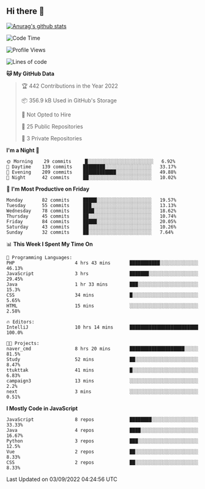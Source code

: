 ## Hi there 👋

[![Anurag's github stats](https://github-readme-stats.vercel.app/api?username=Songwonseok)](https://github.com/anuraghazra/github-readme-stats)



<!--START_SECTION:waka-->
![Code Time](http://img.shields.io/badge/Code%20Time-1%2C741%20hrs%206%20mins-blue)

![Profile Views](http://img.shields.io/badge/Profile%20Views-0-blue)

![Lines of code](https://img.shields.io/badge/From%20Hello%20World%20I%27ve%20Written-3%20Million%20lines%20of%20code-blue)

**🐱 My GitHub Data** 

> 🏆 442 Contributions in the Year 2022
 > 
> 📦 356.9 kB Used in GitHub's Storage 
 > 
> 🚫 Not Opted to Hire
 > 
> 📜 25 Public Repositories 
 > 
> 🔑 3 Private Repositories  
 > 
**I'm a Night 🦉** 

```text
🌞 Morning    29 commits     █░░░░░░░░░░░░░░░░░░░░░░░░   6.92% 
🌆 Daytime    139 commits    ████████░░░░░░░░░░░░░░░░░   33.17% 
🌃 Evening    209 commits    ████████████░░░░░░░░░░░░░   49.88% 
🌙 Night      42 commits     ██░░░░░░░░░░░░░░░░░░░░░░░   10.02%

```
📅 **I'm Most Productive on Friday** 

```text
Monday       82 commits     █████░░░░░░░░░░░░░░░░░░░░   19.57% 
Tuesday      55 commits     ███░░░░░░░░░░░░░░░░░░░░░░   13.13% 
Wednesday    78 commits     ████░░░░░░░░░░░░░░░░░░░░░   18.62% 
Thursday     45 commits     ██░░░░░░░░░░░░░░░░░░░░░░░   10.74% 
Friday       84 commits     █████░░░░░░░░░░░░░░░░░░░░   20.05% 
Saturday     43 commits     ██░░░░░░░░░░░░░░░░░░░░░░░   10.26% 
Sunday       32 commits     ██░░░░░░░░░░░░░░░░░░░░░░░   7.64%

```


📊 **This Week I Spent My Time On** 

```text
💬 Programming Languages: 
PHP                      4 hrs 43 mins       ███████████░░░░░░░░░░░░░░   46.13% 
JavaScript               3 hrs               ███████░░░░░░░░░░░░░░░░░░   29.45% 
Java                     1 hr 33 mins        ███░░░░░░░░░░░░░░░░░░░░░░   15.3% 
CSS                      34 mins             █░░░░░░░░░░░░░░░░░░░░░░░░   5.65% 
HTML                     15 mins             ░░░░░░░░░░░░░░░░░░░░░░░░░   2.58%

🔥 Editors: 
IntelliJ                 10 hrs 14 mins      █████████████████████████   100.0%

🐱‍💻 Projects: 
naver_cmd                8 hrs 20 mins       ████████████████████░░░░░   81.5% 
Study                    52 mins             ██░░░░░░░░░░░░░░░░░░░░░░░   8.47% 
ttukttak                 41 mins             █░░░░░░░░░░░░░░░░░░░░░░░░   6.83% 
campaign3                13 mins             ░░░░░░░░░░░░░░░░░░░░░░░░░   2.2% 
next                     3 mins              ░░░░░░░░░░░░░░░░░░░░░░░░░   0.51%

```

**I Mostly Code in JavaScript** 

```text
JavaScript               8 repos             ████████░░░░░░░░░░░░░░░░░   33.33% 
Java                     4 repos             ████░░░░░░░░░░░░░░░░░░░░░   16.67% 
Python                   3 repos             ███░░░░░░░░░░░░░░░░░░░░░░   12.5% 
Vue                      2 repos             ██░░░░░░░░░░░░░░░░░░░░░░░   8.33% 
CSS                      2 repos             ██░░░░░░░░░░░░░░░░░░░░░░░   8.33%

```



 Last Updated on 03/09/2022 04:24:56 UTC
<!--END_SECTION:waka-->
